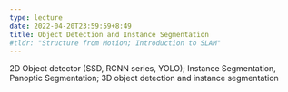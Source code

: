 ```yaml
---
type: lecture
date: 2022-04-20T23:59:59+8:49
title: Object Detection and Instance Segmentation
#tldr: "Structure from Motion; Introduction to SLAM"
---
```

2D Object detector (SSD, RCNN series, YOLO); Instance Segmentation, Panoptic Segmentation; 3D object detection and instance segmentation